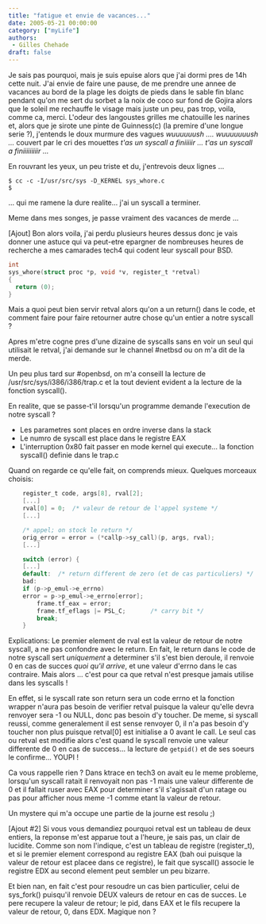 ```yaml
---
title: "fatigue et envie de vacances..."
date: 2005-05-21 00:00:00
category: ["myLife"]
authors:
 - Gilles Chehade
draft: false
---
```


Je sais pas pourquoi, mais je suis epuise alors que j'ai dormi pres de 14h cette nuit.
J'ai envie de faire une pause,
de me prendre une annee de vacances au bord de la plage les doigts de pieds dans le sable fin blanc pendant qu'on me sert du sorbet a la noix de coco sur fond de Gojira alors que le soleil me rechauffe le visage mais juste un peu, pas trop, voila, comme ca, merci.
L'odeur des langoustes grilles me chatouille les narines et, alors que je sirote une pinte de Guinness(c) (la premire d'une longue serie ?),
j'entends le doux murmure des vagues _wuuuuuush .... wuuuuuuush ..._ couvert par le cri des mouettes _t'as un syscall a finiiiiir ... t'as un syscall a finiiiiiiiiir ..._ 

En rouvrant les yeux, un peu triste et du, j'entrevois deux lignes ... 

```shell
$ cc -c -I/usr/src/sys -D_KERNEL sys_whore.c 
$ 
```

... qui me ramene  la dure realite... j'ai un syscall a terminer. 

Meme dans mes songes, je passe vraiment des vacances de merde ... 

[Ajout] 
Bon alors voila,
j'ai perdu plusieurs heures dessus donc je vais donner une astuce qui va peut-etre epargner de nombreuses heures de recherche a mes camarades tech4 qui codent leur syscall pour BSD. 

```c
int
sys_whore(struct proc *p, void *v, register_t *retval)
{
  return (0);
}
```

Mais a quoi peut bien servir retval alors qu'on a un return() dans le code,
et comment faire pour faire retourner autre chose qu'un entier a notre syscall ? 

Apres m'etre cogne pres d'une dizaine de syscalls sans en voir un seul qui utilisait le retval,
j'ai demande sur le channel #netbsd ou on m'a dit de la merde.

Un peu plus tard sur #openbsd,
on m'a conseill la lecture de /usr/src/sys/i386/i386/trap.c et la tout devient evident a la lecture de la fonction syscall(). 

En realite,
que se passe-t'il lorsqu'un programme demande l'execution de notre syscall ? 
- Les parametres sont places en ordre inverse dans la stack 
- Le numro de syscall est place dans le registre EAX 
- L'interruption 0x80 fait passer en mode kernel qui execute... la fonction syscall() definie dans le trap.c 

Quand on regarde ce qu'elle fait, on comprends mieux. Quelques morceaux choisis: 

```c
    register_t code, args[8], rval[2];
    [...]
    rval[0] = 0;  /* valeur de retour de l'appel systeme */
    [...]

    /* appel; on stock le return */
    orig_error = error = (*callp->sy_call)(p, args, rval);
    [...]

    switch (error) {
    [...]
    default:  /* return different de zero (et de cas particuliers) */
    bad:
    if (p->p_emul->e_errno)
	error = p->p_emul->e_errno[error];
        frame.tf_eax = error;
        frame.tf_eflags |= PSL_C;       /* carry bit */
        break;
    }
```

Explications: 
Le premier element de rval est la valeur de retour de notre syscall, a ne pas confondre avec le return.
En fait, le return dans le code de notre syscall sert *uniquement* a determiner s'il s'est bien deroule,
il renvoie 0 en cas de succes *quoi qu'il arrive*,
et une valeur d'errno dans le cas contraire.
Mais alors ... c'est pour ca que retval n'est presque jamais utilise dans les syscalls ! 

En effet,
si le syscall rate son return sera un code errno et la fonction wrapper n'aura pas besoin de verifier retval puisque la valeur qu'elle devra renvoyer sera -1 ou NULL, donc pas besoin d'y toucher. De meme, si syscall reussi, comme generalement il est sense renvoyer 0, il n'a pas besoin d'y toucher non plus puisque retval[0] est initialise a 0 avant le call. Le seul cas ou retval est modifie alors c'est quand le syscall renvoie une valeur differente de 0 en cas de success...
la lecture de `getpid()` et de ses soeurs le confirme...
YOUPI ! 

Ca vous rappelle rien ?
Dans ktrace en tech3 on avait eu le meme probleme,
lorsqu'un syscall ratait il renvoyait non pas -1 mais une valeur differente de 0 et il fallait ruser avec EAX pour determiner s'il s'agissait d'un ratage ou pas pour afficher nous meme -1 comme etant la valeur de retour. 

Un mystere qui m'a occupe une partie de la journe est resolu ;) 

[Ajout #2] 
Si vous vous demandiez pourquoi retval est un tableau de deux entiers,
la reponse m'est apparue tout a l'heure, je sais pas, un clair de lucidite.
Comme son nom l'indique, c'est un tableau de registre (register_t),
et si le premier element correspond au registre EAX (bah oui puisque la valeur de retour est placee dans ce registre),
le fait que syscall() associe le registre EDX au second element peut sembler un peu bizarre. 

Et bien nan,
en fait c'est pour resoudre un cas bien particulier,
celui de sys_fork() puisqu'il renvoie DEUX valeurs de retour en cas de succes.
Le pere recupere la valeur de retour; le pid, dans EAX et le fils recupere la valeur de retour, 0, dans EDX.
Magique non ?
